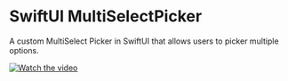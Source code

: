 # SwiftUI MultiSelectPicker

A custom MultiSelect Picker in SwiftUI that allows users to picker multiple options. 

[![Watch the video](https://github.com/user-attachments/assets/9608c9f2-f0fa-40c3-9a8c-512efccbc5e9)](https://youtube.com/shorts/QZwxrJwSoU8)



